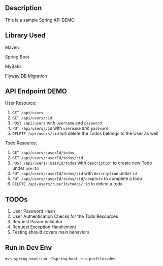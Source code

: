 ## Description

This is a sample Spring API DEMO.

## Library Used

Maven

Spring Boot

MyBatis

Flyway DB Migration

## API Endpoint DEMO

User Resource:

1. `GET /api/users`
2. `GET /api/users/:id`
3. `POST /api/users` with `username` and `password`
4. `PUT /api/users/:id` with `username` and `password`
5. `DELETE /api/users/:id` will delete the Todos belongs to the User as well

Todo Resource:

1. `GET /api/users/:userId/todos`
2. `GET /api/users/:userId/todos/:id`
3. `POST /api/users/:userId/todos` with `description` to create new Todo under `userId`
4. `PUT /api/users/:userId/todos/:id` with `description` under `id`
5. `PUT /api/users/:userId/todos/:id/complete` to complete a todo
6. `DELETE /api/users/:userId/todos/:id` to delete a todo

## TODOs

1. User Password Hash
2. User Authentication Checks for the Todo Resources
3. Request Param Validator
4. Request Exception Handlement
5. Testing should covers main behaviors

## Run in Dev Env

```shell
mvn spring-boot:run -Dspring-boot.run.profiles=dev
```
